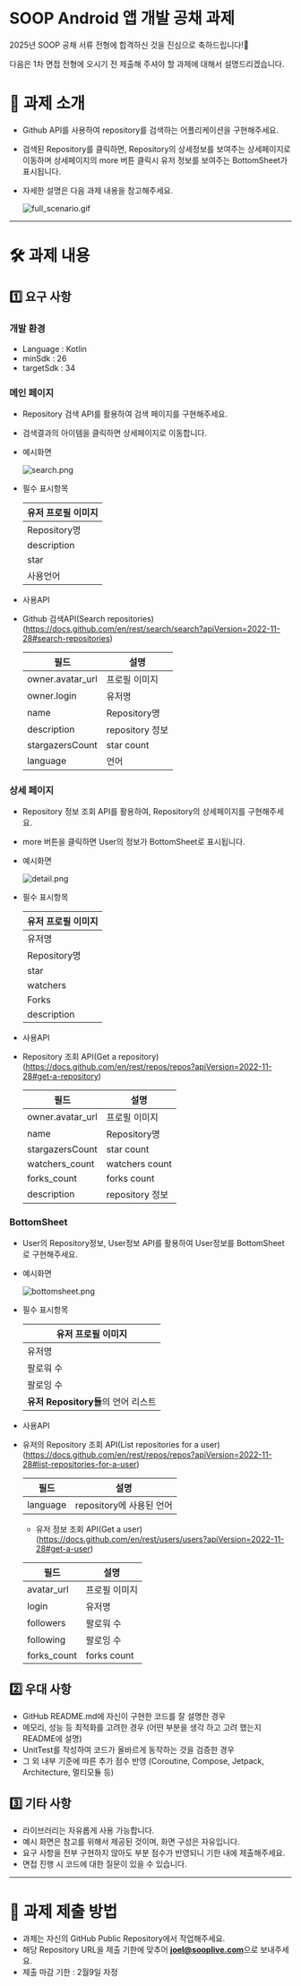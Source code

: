 # SOOP Android 앱 개발 공채 과제

2025년 SOOP 공채 서류 전형에 합격하신 것을 진심으로 축하드립니다!👏

다음은 1차 면접 전형에 오시기 전 제출해 주셔야 할 과제에 대해서 설명드리겠습니다.

# 📝 과제 소개

- Github API를 사용하여 repository를 검색하는  어플리케이션을 구현해주세요.
- 검색된 Repository를 클릭하면, Repository의 상세정보를 보여주는 상세페이지로 이동하며
  상세페이지의 more 버튼 클릭시 유저 정보를 보여주는 BottomSheet가 표시됩니다.
- 자세한 설명은 다음 과제 내용을 참고해주세요.

  ![full_scenario.gif](https://prod-files-secure.s3.us-west-2.amazonaws.com/eb1f69ef-05cd-4575-b5eb-69ca40c562f4/6f873169-54c9-4b3a-be49-c71275d806d4/full_scenario.gif)


---

# 🛠 과제 내용

## 1️⃣ 요구 사항

### 개발 환경

- Language : Kotlin
- minSdk : 26
- targetSdk : 34

### 메인 페이지

- Repository 검색  API를 활용하여  검색 페이지를  구현해주세요.
- 검색결과의 아이템을 클릭하면 상세페이지로 이동합니다.
- 예시화면

  ![search.png](https://prod-files-secure.s3.us-west-2.amazonaws.com/eb1f69ef-05cd-4575-b5eb-69ca40c562f4/cc6777b7-cdee-4a3a-b586-0e0214fdfece/search.png)

- 필수 표시항목


    | 유저 프로필 이미지 |
    | --- |
    | Repository명 |
    | description |
    | star |
    | 사용언어 |
- 사용API
- Github 검색API(Search repositories)
  (https://docs.github.com/en/rest/search/search?apiVersion=2022-11-28#search-repositories)


    | 필드 | 설명 |
    | --- | --- |
    | owner.avatar_url | 프로필 이미지 |
    | owner.login | 유저명 |
    | name | Repository명 |
    | description | repository 정보 |
    | stargazersCount | star count |
    | language | 언어 |

### 상세 페이지

- Repository 정보 조회 API를 활용하여, Repository의  상세페이지를 구현해주세요.
- more 버튼을 클릭하면 User의 정보가 BottomSheet로 표시됩니다.
- 예시화면

  ![detail.png](https://prod-files-secure.s3.us-west-2.amazonaws.com/eb1f69ef-05cd-4575-b5eb-69ca40c562f4/36ed0115-605b-4d03-803b-4c2e7fef1613/detail.png)

- 필수 표시항목


    | 유저 프로필 이미지 |
    | --- |
    | 유저명 |
    | Repository명 |
    | star |
    | watchers  |
    | Forks |
    | description |

- 사용API
- Repository 조회 API(Get a repository)
  (https://docs.github.com/en/rest/repos/repos?apiVersion=2022-11-28#get-a-repository)


    | 필드 | 설명 |
    | --- | --- |
    | owner.avatar_url | 프로필 이미지 |
    | name | Repository명 |
    | stargazersCount | star count |
    | watchers_count | watchers count |
    | forks_count | forks count |
    | description | repository 정보 |

### BottomSheet

- User의 Repository정보, User정보 API를 활용하여  User정보를 BottomSheet로 구현해주세요.
- 예시화면

  ![bottomsheet.png](https://prod-files-secure.s3.us-west-2.amazonaws.com/eb1f69ef-05cd-4575-b5eb-69ca40c562f4/92343d7c-8575-4c69-b51b-659fcbcfbb70/bottomsheet.png)

- 필수 표시항목


    | 유저 프로필 이미지 |
    | --- |
    | 유저명 |
    | 팔로워 수 |
    | 팔로잉 수 |
    | **유저 Repository들**의 언어 리스트 |
- 사용API
- 유저의 Repository 조회 API(List repositories for a user)
  (https://docs.github.com/en/rest/repos/repos?apiVersion=2022-11-28#list-repositories-for-a-user)


    | 필드 | 설명 |
    | --- | --- |
    | language | repository에 사용된 언어 |
    
    - 유저 정보 조회 API(Get a user)
    (https://docs.github.com/en/rest/users/users?apiVersion=2022-11-28#get-a-user)
    
    | 필드 | 설명 |
    | --- | --- |
    | avatar_url | 프로필 이미지 |
    | login | 유저명 |
    | followers | 팔로워 수 |
    | following | 팔로잉 수 |
    | forks_count | forks count |

## 2️⃣ 우대 사항

- GitHub README.md에 자신이 구현한 코드를 잘 설명한 경우
- 메모리, 성능 등 최적화를 고려한 경우 (어떤 부분을 생각 하고 고려 했는지 README에 설명)
- UnitTest를 작성하여 코드가 올바르게 동작하는 것을 검증한 경우
- 그 외 내부 기준에 따른 추가 점수 반영 (Coroutine, Compose, Jetpack, Architecture, 멀티모듈 등)

## 3️⃣ 기타 사항

- 라이브러리는 자유롭게 사용 가능합니다.
- 예시 화면은 참고를 위해서 제공된 것이며, 화면 구성은 자유입니다.
- 요구 사항을 전부 구현하지 않아도 부분 점수가 반영되니 기한 내에 제출해주세요.
- 면접 진행 시 코드에 대한 질문이 있을 수 있습니다.

---

# 📮 과제 제출 방법

- 과제는 자신의 GitHub Public Repository에서 작업해주세요.
- 해당 Repository URL을 제출 기한에 맞추어 **joel@sooplive.com**으로 보내주세요.
- 제출 마감 기한 : 2월9일 자정